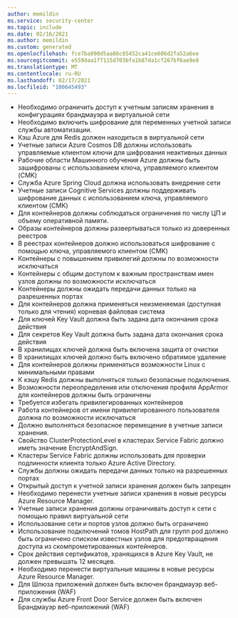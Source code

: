 ```yaml
---
author: memildin
ms.service: security-center
ms.topic: include
ms.date: 02/16/2021
ms.author: memildin
ms.custom: generated
ms.openlocfilehash: fce7ba090d5aa86c85452ca41ce606d2fa52a6ee
ms.sourcegitcommit: e559daa1f7115d703bfa1b87da1cf267bf6ae9e8
ms.translationtype: MT
ms.contentlocale: ru-RU
ms.lasthandoff: 02/17/2021
ms.locfileid: "100645493"
---
```

- Необходимо ограничить доступ к учетным записям хранения в конфигурациях брандмауэра и виртуальной сети
- Необходимо включить шифрование для переменных учетной записи службы автоматизации.
- Кэш Azure для Redis должен находиться в виртуальной сети
- Учетные записи Azure Cosmos DB должны использовать управляемые клиентом ключи для шифрования неактивных данных
- Рабочие области Машинного обучения Azure должны быть зашифрованы с использованием ключа, управляемого клиентом (CMK)
- Служба Azure Spring Cloud должна использовать внедрение сети
- Учетные записи Cognitive Services должны поддерживать шифрование данных с использованием ключа, управляемого клиентом (CMK)
- Для контейнеров должны соблюдаться ограничения по числу ЦП и объему оперативной памяти.
- Образы контейнеров должны развертываться только из доверенных реестров
- В реестрах контейнеров должно использоваться шифрование с помощью ключа, управляемого клиентом (CMK)
- Контейнеры с повышением привилегий должны по возможности исключаться
- Контейнеры с общим доступом к важным пространствам имен узлов должны по возможности исключаться
- Контейнеры должны ожидать передачи данных только на разрешенных портах
- Для контейнеров должна применяться неизменяемая (доступная только для чтения) корневая файловая система
- Для ключей Key Vault должна быть задана дата окончания срока действия
- Для секретов Key Vault должна быть задана дата окончания срока действия
- В хранилищах ключей должна быть включена защита от очистки
- В хранилищах ключей должно быть включено обратимое удаление
- Для контейнеров должны применяться возможности Linux с минимальными правами
- К кэшу Redis должны выполняться только безопасные подключения.
- Возможности переопределения или отключения профиля AppArmor для контейнеров должны быть ограничены
- Требуется избегать привилегированных контейнеров
- Работа контейнеров от имени привилегированного пользователя должна по возможности исключаться
- Должно выполняться безопасное перемещение в учетные записи хранения.
- Свойство ClusterProtectionLevel в кластерах Service Fabric должно иметь значение EncryptAndSign.
- Кластеры Service Fabric должны использовать для проверки подлинности клиента только Azure Active Directory.
- Службы должны ожидать передачи данных только на разрешенных портах
- Открытый доступ к учетной записи хранения должен быть запрещен
- Необходимо перенести учетные записи хранения в новые ресурсы Azure Resource Manager.
- Учетные записи хранения должны ограничивать доступ к сети с помощью правил виртуальной сети
- Использование сети и портов узлов должно быть ограничено
- Использование подключений томов HostPath для групп pod должно быть ограничено списком известных узлов для предотвращения доступа из скомпрометированных контейнеров.
- Срок действия сертификатов, хранящихся в Azure Key Vault, не должен превышать 12 месяцев.
- Необходимо перенести виртуальные машины в новые ресурсы Azure Resource Manager.
- Для Шлюза приложений должен быть включен брандмауэр веб-приложения (WAF)
- Для службы Azure Front Door Service должен быть включен Брандмауэр веб-приложений (WAF)

